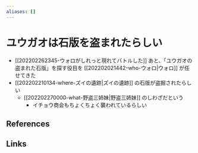 ```yaml
---
aliases: []
---
```

# ユウガオは石版を盗まれたらしい

- [[202202262345-ウォロがしれっと現れてバトルした]] あと、「ユウガオの盗まれた石版」を探す役目を [[202202021442-who-ウォロ|ウォロ]] が任せてきた
- [[202202210134-where-ズイの遺跡|ズイの遺跡]] の石版が盗掘されたらしい
	- [[202202270000-what-野盗三姉妹|野盗三姉妹]] のしわざだという
		- イチョウ商会もちょくちょく襲われているらしい

## References



## Links


